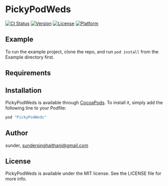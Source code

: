 # PickyPodWeds

[![CI Status](http://img.shields.io/travis/sunder/PickyPodWeds.svg?style=flat)](https://travis-ci.org/sunder/PickyPodWeds)
[![Version](https://img.shields.io/cocoapods/v/PickyPodWeds.svg?style=flat)](http://cocoapods.org/pods/PickyPodWeds)
[![License](https://img.shields.io/cocoapods/l/PickyPodWeds.svg?style=flat)](http://cocoapods.org/pods/PickyPodWeds)
[![Platform](https://img.shields.io/cocoapods/p/PickyPodWeds.svg?style=flat)](http://cocoapods.org/pods/PickyPodWeds)

## Example

To run the example project, clone the repo, and run `pod install` from the Example directory first.

## Requirements

## Installation

PickyPodWeds is available through [CocoaPods](http://cocoapods.org). To install
it, simply add the following line to your Podfile:

```ruby
pod "PickyPodWeds"
```

## Author

sunder, sundersinghaithani@gmail.com

## License

PickyPodWeds is available under the MIT license. See the LICENSE file for more info.
